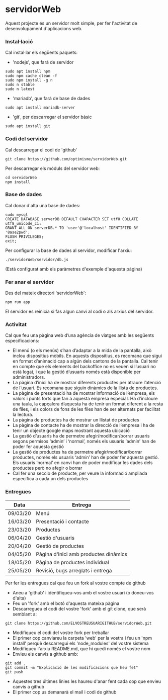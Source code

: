 # servidorWeb #

Aquest projecte és un servidor molt simple, per fer l'activitat de desenvolupament d'aplicacions web.

### Instal·lació ###

Cal instal·lar els següents paquets:

- 'nodejs', que farà de servidor
```
sudo apt install npm
sudo npm cache clean -f
sudo npm install -g n
sudo n stable
sudo n latest
```

- 'mariadb', que farà de base de dades
```
sudo apt install mariadb-server
```

- 'git', per descarregar el servidor bàsic
```
sudo apt install git
```

### Codi del servidor ###

Cal descarregar el codi de 'github'
```
git clone https://github.com/optimisme/servidorWeb.git
```

Per descarregar els mòduls del servidor web:
```
cd servidorWeb
npm install
```

### Base de dades ###

Cal donar d'alta una base de dades:
```
sudo mysql
CREATE DATABASE serverDB DEFAULT CHARACTER SET utf8 COLLATE utf8_unicode_ci;
GRANT ALL ON serverDB.* TO 'user'@'localhost' IDENTIFIED BY '8ase2pwd';
FLUSH PRIVILEGES;
exit;
```

Per configurar la base de dades al servidor, modificar l'arxiu:
```
./servidorWeb/servidor/db.js
```

(Està configurat amb els paràmetres d'exemple d'aquesta pàgina)

### Fer anar el servidor ###

Des del mateix directori 'servidorWeb':
```
npm run app
```

El servidor es reinicia si fas algun canvi al codi o als arxius del servidor.

### Activitat ###

Cal que feu una pàgina web d’una agència de viatges amb les següents especificacions:

- El menú (o els menús) s’han d’adaptar a la mida de la pantalla, això inclou dispositius mòbils. En aquests dispositius, es recomana que sigui en format d’animació cap a algún dels cantons de la pantalla. Cal tenir en compte que els elements del backoffice no es veuen si l’usuari no està logat, i que la gestió d’usuaris només està disponible per administradors.
- La pàgina d’inici ha de mostrar diferents productes per atraure l’atenció de l’usuari. Es recomana que siguin dinàmics de la llista de productes.
- La pàgina de presentació ha de mostrar informació de l’empresa, els valors i punts forts que fan a aquesta empresa especial. Ha d’incloure una taula, la capçalera d’aquesta ha de tenir un format diferent a la resta de files, i els colors de fons de les files han de ser alternats per facilitat la lectura.
- La pàgina de productes ha de mostrar un llistat de productes
- La pàgina de contacte ha de mostrar la direcció de l’empresa i ha de tenir un objecte google maps mostrant aquesta ubicació
- La gestió d’usuaris ha de permetre afegir/modificar/borrar usuaris segons permisos ‘admin’ i ‘normal’, només els usuaris ‘admin’ han de poder fer aquesta gestió
- La gestió de productes ha de permetre afegir/modificar/borrar productes, només els usuaris ‘admin’ han de poder fer aquesta gestió. Els usuaris ‘normal’ en canvi han de poder modificar les dades dels productes però no afegir o borrar
- Cal fer una seccio de producte, per veure la informació ampliada específica a cada un dels productes

### Entregues ###

| Data | Entrega |
| --- | --- |
| 09/03/20 | Menú |
| 16/03/20 | Presentació i contacte |
| 23/03/20 | Productes |
| 06/04/20 | Gestió d'usuaris |
| 20/04/20 | Gestió de productes |
| 04/05/20 | Pàgina d'inici amb productes dinàmics |
| 18/05/20 | Pàgina de productes individual |
| 25/05/20 | Revisió, bugs arreglats i entrega |

Per fer les entregues cal que feu un fork al vostre compte de github

- Aneu a 'github' i identifiqueu-vos amb el vostre usuari (o doneu-vos d'alta)
- Feu un 'fork' amb el botó d'aquesta mateixa pàgina
- Descarregueu el codi del vostre 'fork' amb el git clone, que serà semblant a:
```
git clone https://github.com/ELVOSTREUSUARIGITHUB/servidorWeb.git
```
- Modifiqueu el codi del vostre fork per treballar
- El primer cop canviareu la carpeta 'web' per la vostra i feu un 'npm install' perquè descarregui els 'node_modules' del vostre sistema
- Modifiqueu l'arxiu README.md, que hi quedi només el vostre nom
- Envieu els canvis a github amb:
```
git add .
git commit -m "Explicació de les modificacions que heu fet"
git push
```
- Aquestes tres últimes línies les haureu d'anar fent cada cop que envieu canvis a github
- El primer cop us demanarà el mail i codi de github




